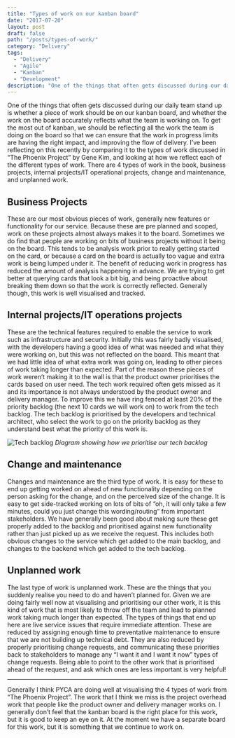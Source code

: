 ```yaml
---
title: "Types of work on our kanban board"
date: "2017-07-20"
layout: post
draft: false
path: "/posts/types-of-work/"
category: "Delivery"
tags:
  - "Delivery"
  - "Agile"
  - "Kanban"
  - "Development"
description: "One of the things that often gets discussed during our daily team stand up is whether a piece of work should be on our kanban board, and whether the work on the board accurately reflects what the team is working on. To get the most out of kanban, we should be reflecting all the work the team is doing on the board so that we can ensure that the work in progress limits are having the right impact, and improving the flow of delivery."
---
```


One of the things that often gets discussed during our daily team stand up is whether a piece of work should be on our kanban board, and whether the work on the board accurately reflects what the team is working on. To get the most out of kanban, we should be reflecting all the work the team is doing on the board so that we can ensure that the work in progress limits are having the right impact, and improving the flow of delivery. I’ve been reflecting on this recently by comparing it to the types of work discussed in “The Phoenix Project” by Gene Kim, and looking at how we reflect each of the different types of work. There are 4 types of work in the book, business projects, internal projects/IT operational projects, change and maintenance, and unplanned work.

## Business Projects

These are our most obvious pieces of work, generally new features or functionality for our service. Because these are pre planned and scoped, work on these projects almost always makes it to the board. Sometimes we do find that people are working on bits of business projects without it being on the board. This tends to be analysis work prior to really getting started on the card, or because a card on the board is actually too vague and extra work is being lumped under it. The benefit of reducing work in progress has reduced the amount of analysis happening in advance. We are trying to get better at querying cards that look a bit big, and being proactive about breaking them down so that the work is correctly reflected. Generally though, this work is well visualised and tracked.

## Internal projects/IT operations projects

These are the technical features required to enable the service to work such as infrastructure and security. Initially this was fairly badly visualised, with the developers having a good idea of what was needed and what they were working on, but this was not reflected on the board. This meant that we had little idea of what extra work was going on, leading to other pieces of work taking longer than expected. Part of the reason these pieces of work weren’t making it to the wall is that the product owner prioritises the cards based on user need. The tech work required often gets missed as it and its importance is not always understood by the product owner and delivery manager. To improve this we have ring fenced at least 20% of the priority backlog (the next 10 cards we will work on) to work from the tech backlog. The tech backlog is prioritised by the developers and technical architect, who select the work to go on the priority backlog as they understand best what the priority of this work is.

![Tech backlog](/techbacklog.jpg "Tech backlog")
*Diagram showing how we prioritise our tech backlog*

## Change and maintenance

Changes and maintenance are the third type of work. It is easy for these to end up getting worked on ahead of new functionality depending on the person asking for the change, and on the perceived size of the change. It is easy to get side-tracked working on lots of bits of “oh, it will only take a few minutes, could you just change this wording/routing” from important stakeholders. We have generally been good about making sure these get properly added to the backlog and prioritised against new functionality rather than just picked up as we receive the request. This includes both obvious changes to the service which get added to the main backlog, and changes to the backend which get added to the tech backlog.

## Unplanned work

The last type of work is unplanned work. These are the things that you suddenly realise you need to do and haven’t planned for. Given we are doing fairly well now at visualising and prioritising our other work, it is this kind of work that is most likely to throw off the team and lead to planned work taking much longer than expected. The types of things that end up here are live service issues that require immediate attention. These are reduced by assigning enough time to preventative maintenance to ensure that we are not building up technical debt. They are also reduced by properly prioritising change requests, and communicating these priorities back to stakeholders to manage any “I want it and I want it now” types of change requests. Being able to point to the other work that is prioritised ahead of the request, and ask which ones are less important is very helpful!

***

Generally I think PYCA are doing well at visualising the 4 types of work from “The Phoenix Project”. The work that I think we miss is the project overhead work that people like the product owner and delivery manager works on. I generally don’t feel that the kanban board is the right place for this work, but it is good to keep an eye on it. At the moment we have a separate board for this work, but it is something that we continue to work on.
